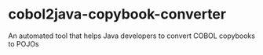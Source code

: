 # cobol2java-copybook-converter
An automated tool that helps Java developers to convert COBOL copybooks to POJOs
